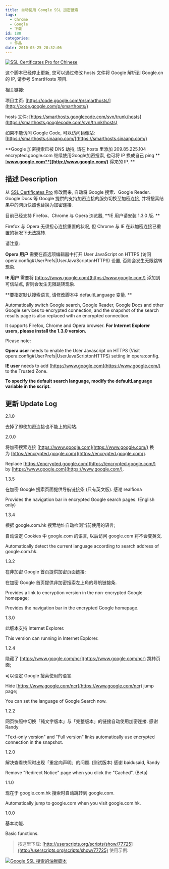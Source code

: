 ```yaml
---
title: 自动使用 Google SSL 加密搜索
tags:
  - Chrome
  - Google
  - 下载
id: 180
categories:
  - 作品
date: 2010-05-25 20:32:06
---
```


[![SSL Certificates Pro for Chinese](//beamnote-img.oss-cn-shanghai.aliyuncs.com/2010/goo-gle-ssl-greasemonkey.jpg)](//beamnote-img.oss-cn-shanghai.aliyuncs.com/2010/goo-gle-ssl-greasemonkey.jpg)<!-- more -->

这个脚本已经停止更新, 您可以通过修改 hosts 文件将 Google 解析到 Google.cn 的 IP, 请参考 SmartHosts 项目.

相关链接:

项目主页: [https://code.google.com/p/smarthosts/](http://code.google.com/p/smarthosts/)

hosts 文件: [https://smarthosts.googlecode.com/svn/trunk/hosts](https://smarthosts.googlecode.com/svn/trunk/hosts)

如果不能访问 Google Code, 可以访问镜像站: [https://smarthosts.sinaapp.com/](https://smarthosts.sinaapp.com/)

<!--nextpage-->

**Google 加密搜索已被 DNS 劫持, 请在 hosts 里添加 209.85.225.104 encrypted.google.com 继续使用Google加密搜索, 也可将 IP 换成自己 ping **[**www.google.com**](http://www.google.com/)** 得来的 IP. **

## 描述 Description

从 [SSL Certificates Pro](http://userscripts.org/scripts/show/72944) 修改而来, 自动将 Google 搜索、Google Reader、Google Docs 等 Google 提供的支持加密连接的服务切换至加密连接, 并将搜索结果中的网页快照也替换为加密连接.

目前已经支持 Firefox、Chrome 与 Opera 浏览器, **IE 用户请安装 1.3.0 版. **

Firefox 与 Opera 无须担心连接重置的状况, 但 Chrome 与 IE 在非加密连接已重置的状况下无法跳转.

请注意:

**Opera 用户** 需要在首选项编辑器中打开 User JavaScript on HTTPS (访问 opera:config#UserPrefs|UserJavaScriptonHTTPS) 设置, 否则会发生无限跳转现象.

**IE 用户** 需要将 [https://www.google.com](https://www.google.com/) 添加到可信站点, 否则会发生无限跳转现象.

**要指定默认搜索语言, 请修改脚本中 defaultLanguage 变量. **

Automatically switch Google search, Google Reader, Google Docs and other Google services to encrypted connection, and the snapshot of the search results page is also replaced with an encrypted connection.

It supports Firefox, Chrome and Opera browser. **For Internet Explorer users, please install the 1.3.0 version.**

Please note:

**Opera user** needs to enable the User Javascript on HTTPS (Visit opera:config#UserPrefs|UserJavaScriptonHTTPS) setting in opera:config.

**IE user** needs to add [https://www.google.com](https://www.google.com/) to the Trusted Zone.

**To specify the default search language, modify the defaultLanguage variable in the script.**

## 更新 Update Log

2.1.0

去掉了即使加密连接也不能上的网站.

2.0.0

将加密搜索连接 [https://www.google.com](https://www.google.com/) 换为 [https://encrypted.google.com/](https://encrypted.google.com/).

Replace [https://encrypted.google.com](https://encrypted.google.com/) by [https://www.google.com](https://www.google.com/).

1.3.5

在加密 Google 搜索页面提供导航链接条 (只有英文版). 感谢 realfiona

Provides the navigation bar in encrypted Google search pages. (English only)

1.3.4

根据 google.com.hk 搜索地址自动检测当前使用的语言;

自动设定 Cookies 中 google.com 的语言, 以后访问 google.com 将不会变英文.

Automatically detect the current language according to search address of google.com.hk.

1.3.2

在非加密 Google 首页提供加密页面链接;

在加密 Google 首页提供非加密搜索左上角的导航链接条.

Provides a link to encryption version in the non-encrypted Google homepage;

Provides the navigation bar in the encrypted Google homepage.

1.3.0

此版本支持 Internet Explorer.

This version can running in Internet Explorer.

1.2.4

隐藏了 [https://www.google.com/ncr](https://www.google.com/ncr) 跳转页面;

可以设定 Google 搜索使用的语言.

Hide [https://www.google.com/ncr](https://www.google.com/ncr) jump page;

You can set the language of Google Search now.

1.2.2

网页快照中切换「纯文字版本」与「完整版本」的链接自动使用加密连接. 感谢 Randy

"Text-only version" and "Full version" links automatically use encrypted connection in the snapshot.

1.2.0

解决查看快照时出现「重定向声明」的问题. (测试版本) 感谢 baidusaid, Randy

Remove "Redirect Notice" page when you click the "Cached". (Beta)

1.1.0

现在于 google.com.hk 搜索时自动跳转到 google.com.

Automatically jump to google.com when you visit google.com.hk.

1.0.0

基本功能.

Basic functions.
> 按这里下载: [http://userscripts.org/scripts/show/77725](http://userscripts.org/scripts/show/77725)
使用示例:

[![Google SSL 搜索的油猴脚本](http://public.blu.livefilestore.com/y1pVlAI27BMYnoUJDudSdZJxCJdJQgPS0WIkX_1RB3mXjLUk3c2mOFyqYPUOi9NwfbE-DeN0C-xhZhjav6pOzt-Jw/Google_SSL_Serach.png)](http://public.blu.livefilestore.com/y1pVlAI27BMYnoUJDudSdZJxCJdJQgPS0WIkX_1RB3mXjLUk3c2mOFyqYPUOi9NwfbE-DeN0C-xhZhjav6pOzt-Jw/Google_SSL_Serach.png)
